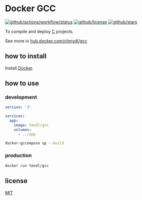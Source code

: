 # Docker GCC

[![github/actions/workflow/status](https://img.shields.io/github/actions/workflow/status/brtmvdl/docker-gcc/docker-push.yml)](https://img.shields.io/github/actions/workflow/status/brtmvdl/docker-gcc/docker-push.yml) [![github/license](https://img.shields.io/github/license/brtmvdl/docker-gcc)](https://img.shields.io/github/license/brtmvdl/docker-gcc) [![github/stars](https://img.shields.io/github/stars/brtmvdl/docker-gcc?style=social)](https://img.shields.io/github/stars/brtmvdl/docker-gcc?style=social)

To compile and deploy [C]() projects.

See more in [hub.docker.com/r/tmvdl/gcc](https://hub.docker.com/r/tmvdl/gcc)

## how to install

Install [Docker](https://docs.docker.com/engine/install/).

## how to use

### development

```yaml
version: '3'

services:
  app:
    image: tmvdl/gcc
    volumes:
      - .:/app
```

```bash
docker-gccompose up --build
```

### production

```sh
docker run tmvdl/gcc
```

## license

[MIT](./LICENSE) 
